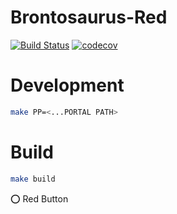 # Brontosaurus-Red

[![Build Status](https://travis-ci.org/SudoDotDog/Brontosaurus-Red.svg?branch=master)](https://travis-ci.org/SudoDotDog/Brontosaurus-Red)
[![codecov](https://codecov.io/gh/SudoDotDog/Brontosaurus-Red/branch/master/graph/badge.svg)](https://codecov.io/gh/SudoDotDog/Brontosaurus-Red)

# Development

```sh
make PP=<...PORTAL PATH>
```

# Build

```sh
make build
```

:o: Red Button
